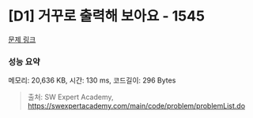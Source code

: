 # [D1] 거꾸로 출력해 보아요 - 1545 

[문제 링크](https://swexpertacademy.com/main/code/problem/problemDetail.do?contestProbId=AV2gbY0qAAQBBAS0) 

### 성능 요약

메모리: 20,636 KB, 시간: 130 ms, 코드길이: 296 Bytes



> 출처: SW Expert Academy, https://swexpertacademy.com/main/code/problem/problemList.do